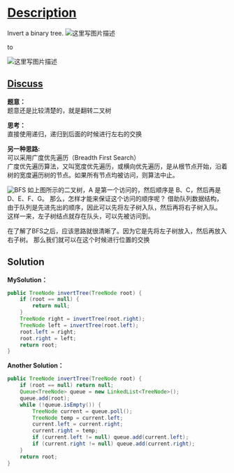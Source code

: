 # [Description](https://leetcode.com/problems/invert-binary-tree/description/)
Invert a binary tree.
![这里写图片描述](http://img.blog.csdn.net/20180123164737983?watermark/2/text/aHR0cDovL2Jsb2cuY3Nkbi5uZXQvdTAxMzQzNTg5Mw==/font/5a6L5L2T/fontsize/400/fill/I0JBQkFCMA==/dissolve/70/gravity/SouthEast)

to

![这里写图片描述](http://img.blog.csdn.net/20180123164748413?watermark/2/text/aHR0cDovL2Jsb2cuY3Nkbi5uZXQvdTAxMzQzNTg5Mw==/font/5a6L5L2T/fontsize/400/fill/I0JBQkFCMA==/dissolve/70/gravity/SouthEast)


## [Discuss]()
**题意：**   
题意还是比较清楚的，就是翻转二叉树 

**思考：**  
直接使用递归，递归到后面的时候进行左右的交换  


**另一种思路:**   
可以采用广度优先遍历（Breadth First Search）  
广度优先遍历算法，又叫宽度优先遍历，或横向优先遍历，是从根节点开始，沿着树的宽度遍历树的节点。如果所有节点均被访问，则算法中止。  

![BFS](http://img.blog.csdn.net/20150804211141419) 
如上图所示的二叉树，A 是第一个访问的，然后顺序是 B、C，然后再是 D、E、F、G。 
那么，怎样才能来保证这个访问的顺序呢？ 
借助队列数据结构，由于队列是先进先出的顺序，因此可以先将左子树入队，然后再将右子树入队。 
这样一来，左子树结点就存在队头，可以先被访问到。

在了解了BFS之后，应该思路就很清晰了。因为它是先将左子树放入，然后再放入右子树。 那么我们就可以在这个时候进行位置的交换  
 
## Solution
**MySolution：**   
```java
public TreeNode invertTree(TreeNode root) {
    if (root == null) {
        return null;
    }
    TreeNode right = invertTree(root.right);
    TreeNode left = invertTree(root.left);
    root.left = right;
    root.right = left;
    return root;
}
```

**Another Solution：**  
```java
public TreeNode invertTree(TreeNode root) {
    if (root == null) return null;
    Queue<TreeNode> queue = new LinkedList<TreeNode>();
    queue.add(root);
    while (!queue.isEmpty()) {
        TreeNode current = queue.poll();
        TreeNode temp = current.left;
        current.left = current.right;
        current.right = temp;
        if (current.left != null) queue.add(current.left);
        if (current.right != null) queue.add(current.right);
    }
    return root;
}
```